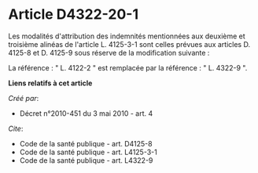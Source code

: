 # Article D4322-20-1

Les modalités d'attribution des indemnités mentionnées aux deuxième et troisième alinéas de l'article L. 4125-3-1 sont celles
prévues aux articles D. 4125-8 et D. 4125-9 sous réserve de la modification suivante : 

La référence : " L. 4122-2 " est remplacée par la référence : " L. 4322-9 ".

**Liens relatifs à cet article**

_Créé par_:

  - Décret n°2010-451 du 3 mai 2010 - art. 4

_Cite_:

  - Code de la santé publique - art. D4125-8
  - Code de la santé publique - art. L4125-3-1
  - Code de la santé publique - art. L4322-9
